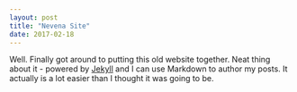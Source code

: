 ```yaml
---
layout: post
title: "Nevena Site"
date: 2017-02-18
---
```


Well. Finally got around to putting this old website together. Neat thing about it - powered by 
[Jekyll](http://jekyllrb.com) and I can use Markdown to author my posts. 
It actually is a lot easier than I thought it was going to be.
